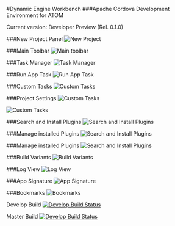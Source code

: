 #Dynamic Engine Workbench
###Apache Cordova Development Environment for ATOM



Current version: Developer Preview (Rel. 0.1.0)

###New Project Panel
![New Project](./images/new_project.png)

###Main Toolbar
![Main toolbar](./images/main_toolbar.png)

###Task Manager
![Task Manager](./images/task_manager.png)

###Run App Task
![Run App Task](./images/run_app_task.png)

###Custom Tasks
![Custom Tasks](./images/custom_task.png)

###Project Settings
![Custom Tasks](./images/project_settings.png)

![Custom Tasks](./images/project_settings_2.png)

###Search and Install Plugins
![Search and Install Plugins](./images/search_and_install_plugins.png)

###Manage installed Plugins
![Search and Install Plugins](./images/manage_installed_plugins.png)

###Manage installed Plugins
![Search and Install Plugins](./images/manage_installed_plugins.png)

###Build Variants
![Build Variants](./images/build_variants.png)

###Log View
![Log View](./images/log_view.png)

###App Signature
![App Signature](./images/app_signature.png)

###Bookmarks
![Bookmarks](./images/bookmarks.png)


Develop Build
[![Develop Build Status](https://travis-ci.org/github-vipera/de-workbench.svg?branch=develop)](https://travis-ci.org/github-vipera/de-workbench)

Master Build
[![Develop Build Status](https://travis-ci.org/github-vipera/de-workbench.svg?branch=master)](https://travis-ci.org/github-vipera/de-workbench)
